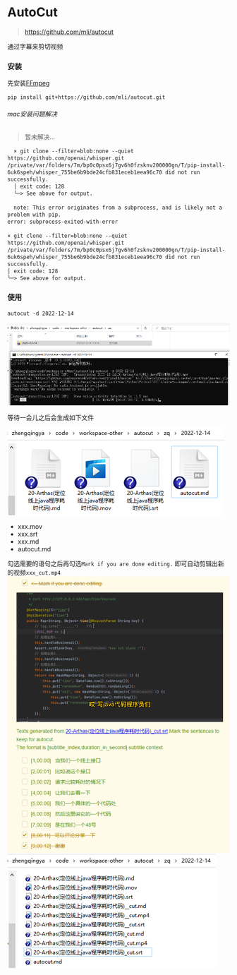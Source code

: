 # AutoCut

> https://github.com/mli/autocut

通过字幕来剪切视频

### 安装

先安装[FFmpeg](06-FFmpeg.md)

```shell
pip install git+https://github.com/mli/autocut.git
```

###### mac安装问题解决

> 暂未解决...

```
  × git clone --filter=blob:none --quiet https://github.com/openai/whisper.git /private/var/folders/7m/bp0c0psx6j7gv6h0fzsknv200000gn/T/pip-install-6uk6speh/whisper_755be6b9bde24cfb831eceb1eea96c70 did not run successfully.
  │ exit code: 128
  ╰─> See above for output.
  
  note: This error originates from a subprocess, and is likely not a problem with pip.
error: subprocess-exited-with-error

× git clone --filter=blob:none --quiet https://github.com/openai/whisper.git /private/var/folders/7m/bp0c0psx6j7gv6h0fzsknv200000gn/T/pip-install-6uk6speh/whisper_755be6b9bde24cfb831eceb1eea96c70 did not run successfully.
│ exit code: 128
╰─> See above for output.
```

### 使用

```shell
autocut -d 2022-12-14
```

![img.png](images/autocut-01.png)

等待一会儿之后会生成如下文件

![img.png](images/autocut-02.png)

- xxx.mov
- xxx.srt
- xxx.md
- autocut.md

勾选需要的语句之后再勾选`Mark if you are done editing.` 即可自动剪辑出新的视频`xxx_cut.mp4`
![img.png](images/autocut-03.png)
![img.png](images/autocut-04.png)
